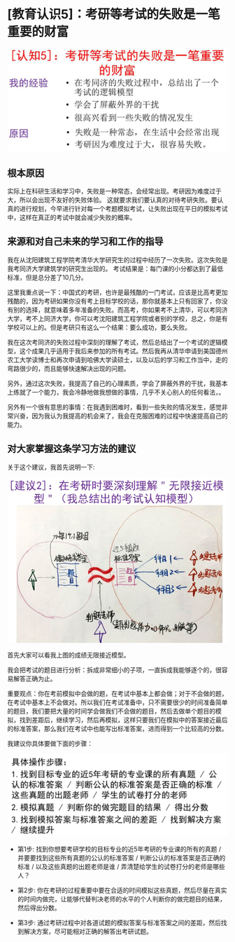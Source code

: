 # [教育认识5]：考研等考试的失败是一笔重要的财富

![](/images/章4-最大限度利用现有教育系统的资源/5.考研等考试的失败是一笔重要的财富/幻灯片7.jpg)

## 根本原因

实际上在科研生活和学习中，失败是一种常态，会经常出现。考研因为难度过于大，所以会出现不友好的失败体验。
这就要求我们要认真的对待考研失败。要认真的进行规划，今早进行针对每一个考题模拟考试，让失败出现在平日的模拟考试中，这样在真正的考试中就会减少失败的概率。

## 来源和对自己未来的学习和工作的指导

我在从沈阳建筑工程学院考清华大学研究生的过程中经历了一次失败。这次失败是我考同济大学建筑学的研究生出现的。
考试结果是：每门课的小分都达到了最低标准，但是总分差了10几分。

这里我重点说一下：中国式的考研，也许是最残酷的一门考试，应该是比高考更加残酷的，因为考研如果你没有考上目标学校的话，那你就基本上只有回家了，你没有别的选择，就意味着多年准备的失败。而高考，你如果考不上清华，可以考同济大学，考不上同济大学，你可以考沈阳建筑工程学院或者别的学校，总之，你是有学校可以上的。但是考研只有这么一个结果：要么成功，要么失败。

我在这次考同济的失败过程中深刻的理解了考试，然后总结出了一个考试的逻辑模型，这个成果几乎适用于我后来参加的所有考试。然后我再从清华申请到美国德州农工大学读博士和再次申请到哈佛大学读硕士，以及以后的学习和工作当中，走的弯路很少的，而且能够快速解决出现的问题。

另外，通过这次失败，我提高了自己的心理素质，学会了屏蔽外界的干扰，我基本上练就了一个能力，我会冷静地做我想做的事情，几乎不关心别人的任何看法，。

另外有一个很有意思的事情：在我遇到困难时，看到一些失败的情况发生，感觉非常兴奋，因为我认为我提高的机会来了，我会在克服困难的过程中快速提高自己的能力。

## 对大家掌握这条学习方法的建议

关于这个建议，我首先说明一下:

![](/images/章4-最大限度利用现有教育系统的资源/5.考研等考试的失败是一笔重要的财富/幻灯片10.jpg)

首先大家可以看我上图的成绩无限接近模型。

我会把考试的题目进行分析：拆成非常细小的子项，一直拆成我能够逐个的，很容易解答正确为止。

重要观点：你在考前模拟中会做的题，在考试中基本上都会做；对于不会做的题，在考试中基本上不会做对。所以我们在考试准备中，只不需要很少的时间准备简单的题目，我们要把大量的时间学会做我们不会做的题目，然后去做单个题目的模拟，找到差距后，继续学习，然后再模拟，这样只要我们在模拟中的答案接近最后的标准答案，那么我们在考试中也能写出标准答案，进而得到一个比较高的分数。

我建议你具体要做下面的步骤：

![](/images/章4-最大限度利用现有教育系统的资源/5.考研等考试的失败是一笔重要的财富/幻灯片11.jpg)

- 第1步: 找到你想要考研学校的目标专业的近5年考研的专业课的所有的真题 / 并要要找到这些所有真题的公认的标准答案 / 判断公认的标准答案是否正确的标准 / 以及这些真题的出题老师是谁 /  弄清楚给学生的试卷打分的老师是哪些人？

- 第2步: 你在考研的过程重要中要在合适的时间模拟这些真题，然后尽量在真实的时间内做完，让能够代替判决老师的水平的个人判断你的做完题目的结果，然后得出分数。

- 第3步: 通过考研过程中对各道试题的模拟答案与标准答案之间的差距，然后找到解决方案，尽可能相对正确的解答出考研试题。
